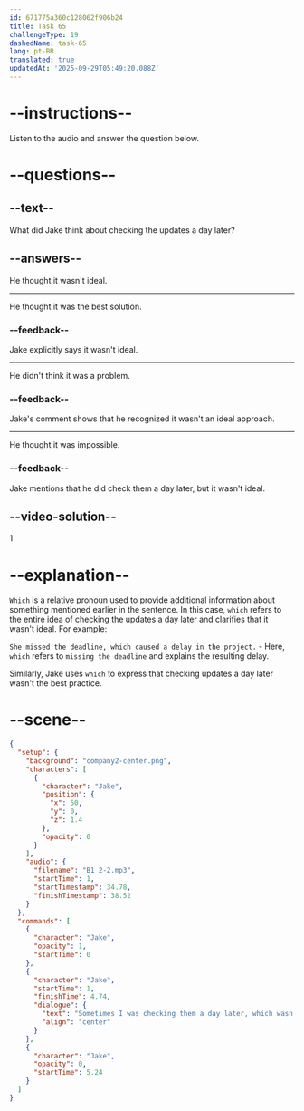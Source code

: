 ```yaml
---
id: 671775a360c128062f906b24
title: Task 65
challengeType: 19
dashedName: task-65
lang: pt-BR
translated: true
updatedAt: '2025-09-29T05:49:20.088Z'
---
```


<!-- (Audio) Jake: Sometimes I was checking them a day later, which wasn't ideal. -->

# --instructions--

Listen to the audio and answer the question below.

# --questions--

## --text--

What did Jake think about checking the updates a day later?

## --answers--

He thought it wasn't ideal.

---

He thought it was the best solution.

### --feedback--

Jake explicitly says it wasn't ideal.

---

He didn't think it was a problem.

### --feedback--

Jake's comment shows that he recognized it wasn't an ideal approach.

---

He thought it was impossible.

### --feedback--

Jake mentions that he did check them a day later, but it wasn't ideal.

## --video-solution--

1

# --explanation--

`Which` is a relative pronoun used to provide additional information about something mentioned earlier in the sentence. In this case, `which` refers to the entire idea of checking the updates a day later and clarifies that it wasn't ideal. For example:

`She missed the deadline, which caused a delay in the project.` - Here, `which` refers to `missing the deadline` and explains the resulting delay.

Similarly, Jake uses `which` to express that checking updates a day later wasn't the best practice.

# --scene--

```json
{
  "setup": {
    "background": "company2-center.png",
    "characters": [
      {
        "character": "Jake",
        "position": {
          "x": 50,
          "y": 0,
          "z": 1.4
        },
        "opacity": 0
      }
    ],
    "audio": {
      "filename": "B1_2-2.mp3",
      "startTime": 1,
      "startTimestamp": 34.78,
      "finishTimestamp": 38.52
    }
  },
  "commands": [
    {
      "character": "Jake",
      "opacity": 1,
      "startTime": 0
    },
    {
      "character": "Jake",
      "startTime": 1,
      "finishTime": 4.74,
      "dialogue": {
        "text": "Sometimes I was checking them a day later, which wasn't ideal.",
        "align": "center"
      }
    },
    {
      "character": "Jake",
      "opacity": 0,
      "startTime": 5.24
    }
  ]
}
```
